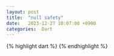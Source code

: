 ```yaml
---
layout: post
title:  "null safety"
date:   2023-12-27 10:07:00 +0900
categories:  Dart
---
```


{% highlight dart %}
{% endhighlight %}
